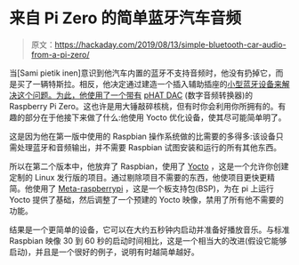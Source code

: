 # 来自 Pi Zero 的简单蓝牙汽车音频

> 原文：<https://hackaday.com/2019/08/13/simple-bluetooth-car-audio-from-a-pi-zero/>

当[Sami pietik inen]意识到他汽车内置的蓝牙不支持音频时，他没有扔掉它，而是买了一辆特斯拉。相反，他决定通过建造一个插入辅助插座的[小型蓝牙设备来解决这个问题。为此，他使用了一个带有](https://pagefault.blog/2019/07/31/building-a-bluetooth-dac-with-raspberry-pi-zero-w/) [pHAT DAC](https://shop.pimoroni.com/products/phat-dac) (数字音频转换器)的 Raspberry Pi Zero。这也许是用大锤敲碎核桃，但有时你会利用你所拥有的。有趣的部分在于他接下来做了什么:他使用 Yocto 优化设备，使其尽可能简单明了。

这是因为他在第一版中使用的 Raspbian 操作系统做的比需要的多得多:该设备只需处理蓝牙和音频输出，并不需要 Raspbian 试图安装和运行的所有其他东西。

所以在第二个版本中，他放弃了 Raspbian，使用了 [Yocto](https://www.yoctoproject.org/) ，这是一个允许你创建定制的 Linux 发行版的项目。通过剔除项目不需要的东西，他使项目更快更精简。他使用了 [Meta-raspberrypi](http://git.yoctoproject.org/cgit.cgi/meta-raspberrypi) ，这是一个板支持包(BSP)，为在 pi 上运行 Yocto 提供了基础，然后调整了一个预建的 Yocto 映像，禁用了所有他不需要的功能。

结果是一个更简单的设备，它可以在大约五秒钟内启动并准备好播放音乐。与标准 Raspbian 映像 30 到 60 秒的启动时间相比，这是一个相当大的改进(假设它能够启动)，并且是一个很好的例子，说明有时越简单越好。